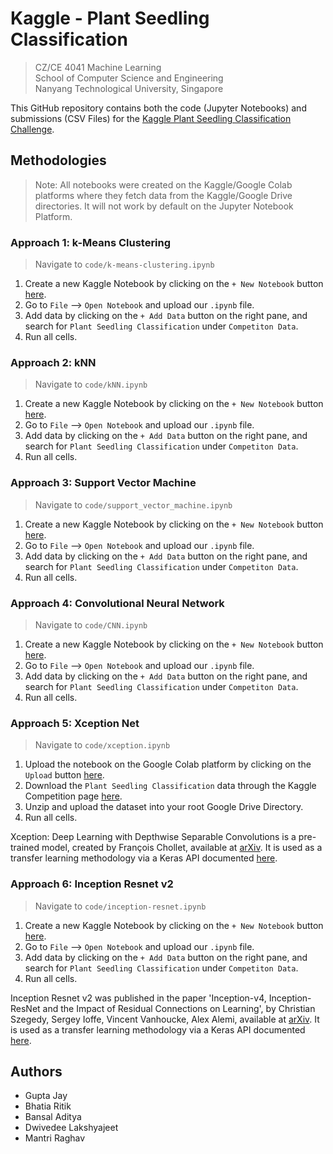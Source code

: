 # Kaggle - Plant Seedling Classification
> CZ/CE 4041 Machine Learning \
> School of Computer Science and Engineering \
> Nanyang Technological University, Singapore

This GitHub repository contains both the code (Jupyter Notebooks) and submissions (CSV Files) for the [Kaggle Plant Seedling Classification Challenge](https://www.kaggle.com/c/plant-seedlings-classification). 

## Methodologies

> Note: All notebooks were created on the Kaggle/Google Colab platforms where they fetch data from the Kaggle/Google Drive directories. It will not work by default on the Jupyter Notebook Platform.

### Approach 1: k-Means Clustering
> Navigate to `code/k-means-clustering.ipynb`

1. Create a new Kaggle Notebook by clicking on the `+ New Notebook` button [here](https://www.kaggle.com/code).
2. Go to `File` --> `Open Notebook` and upload our  `.ipynb` file.
3. Add data by clicking on the `+ Add Data` button on the right pane, and search for `Plant Seedling Classification` under `Competiton Data`.
4. Run all cells. 

### Approach 2: kNN
> Navigate to `code/kNN.ipynb`

1. Create a new Kaggle Notebook by clicking on the `+ New Notebook` button [here](https://www.kaggle.com/code).
2. Go to `File` --> `Open Notebook` and upload our  `.ipynb` file.
3. Add data by clicking on the `+ Add Data` button on the right pane, and search for `Plant Seedling Classification` under `Competiton Data`.
4. Run all cells. 

### Approach 3: Support Vector Machine
> Navigate to `code/support_vector_machine.ipynb`

1. Create a new Kaggle Notebook by clicking on the `+ New Notebook` button [here](https://www.kaggle.com/code).
2. Go to `File` --> `Open Notebook` and upload our  `.ipynb` file.
3. Add data by clicking on the `+ Add Data` button on the right pane, and search for `Plant Seedling Classification` under `Competiton Data`.
4. Run all cells. 

### Approach 4: Convolutional Neural Network
> Navigate to `code/CNN.ipynb`

1. Create a new Kaggle Notebook by clicking on the `+ New Notebook` button [here](https://www.kaggle.com/code).
2. Go to `File` --> `Open Notebook` and upload our  `.ipynb` file.
3. Add data by clicking on the `+ Add Data` button on the right pane, and search for `Plant Seedling Classification` under `Competiton Data`.
4. Run all cells. 

### Approach 5: Xception Net
> Navigate to `code/xception.ipynb`

1. Upload the notebook on the Google Colab platform by clicking on the `Upload` button [here](https://colab.research.google.com).
2. Download the `Plant Seedling Classification` data through the Kaggle Competition page [here](https://www.kaggle.com/c/plant-seedlings-classification).
3. Unzip and upload the dataset into your root Google Drive Directory. 
5. Run all cells. 

Xception: Deep Learning with Depthwise Separable Convolutions is a pre-trained model, created by François Chollet, available at [arXiv](https://arxiv.org/abs/1610.02357). It is used as a transfer learning methodology via a Keras API documented [here](https://keras.io/api/applications/xception/).

### Approach 6: Inception Resnet v2
> Navigate to `code/inception-resnet.ipynb`

1. Create a new Kaggle Notebook by clicking on the `+ New Notebook` button [here](https://www.kaggle.com/code).
2. Go to `File` --> `Open Notebook` and upload our  `.ipynb` file.
3. Add data by clicking on the `+ Add Data` button on the right pane, and search for `Plant Seedling Classification` under `Competiton Data`.
4. Run all cells.  

Inception Resnet v2 was published in the paper 'Inception-v4, Inception-ResNet and the Impact of Residual Connections on Learning', by Christian Szegedy, Sergey Ioffe, Vincent Vanhoucke, Alex Alemi, available at [arXiv](https://arxiv.org/abs/1602.07261). It is used as a transfer learning methodology via a Keras API documented [here](https://keras.io/api/applications/inceptionresnetv2/). 

## Authors

* Gupta Jay
* Bhatia Ritik
* Bansal Aditya
* Dwivedee Lakshyajeet
* Mantri Raghav
